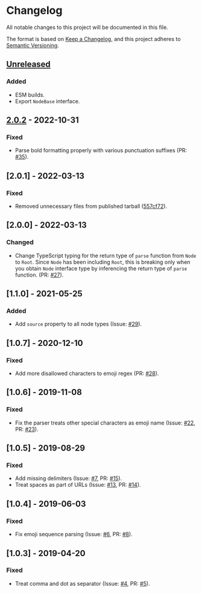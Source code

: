 # Changelog

All notable changes to this project will be documented in this file.

The format is based on [Keep a Changelog](https://keepachangelog.com/en/1.0.0/),
and this project adheres to [Semantic Versioning](https://semver.org/spec/v2.0.0.html).

## [Unreleased]

### Added

- ESM builds.
- Export `NodeBase` interface.

## [2.0.2] - 2022-10-31

### Fixed

- Parse bold formatting properly with various punctuation suffixes (PR: [#35](https://github.com/pocka/slack-message-parser/pull/35)).

## [2.0.1] - 2022-03-13

### Fixed

- Removed unnecessary files from published tarball ([557cf72](https://github.com/pocka/slack-message-parser/commit/557cf72c14511d2450ee283a58376974e51c4f49)).

## [2.0.0] - 2022-03-13

### Changed

- Change TypeScript typing for the return type of `parse` function from `Node` to `Root`. Since `Node` has been including `Root`, this is breaking only when you obtain `Node` interface type by inferencing the return type of `parse` function. (PR: [#27](https://github.com/pocka/slack-message-parser/pull/27)).

## [1.1.0] - 2021-05-25

### Added

- Add `source` property to all node types (Issue: [#29](https://github.com/pocka/slack-message-parser/issues/29)).

## [1.0.7] - 2020-12-10

### Fixed

- Add more disallowed characters to emoji regex (PR: [#28](https://github.com/pocka/slack-message-parser/pull/28)).

## [1.0.6] - 2019-11-08

### Fixed

- Fix the parser treats other special characters as emoji name (Issue: [#22](https://github.com/pocka/slack-message-parser/issues/22), PR: [#23](https://github.com/pocka/slack-message-parser/pull/23)).

## [1.0.5] - 2019-08-29

### Fixed

- Add missing delimiters (Issue: [#7](https://github.com/pocka/slack-message-parser/issues/7), PR: [#15](https://github.com/pocka/slack-message-parser/pull/15)).
- Treat spaces as part of URLs (Issue: [#13](https://github.com/pocka/slack-message-parser/issues/13), PR: [#14](https://github.com/pocka/slack-message-parser/pull/14)).

## [1.0.4] - 2019-06-03

### Fixed

- Fix emoji sequence parsing (Issue: [#6](https://github.com/pocka/slack-message-parser/issues/6), PR: [#8](https://github.com/pocka/slack-message-parser/pull/8)).

## [1.0.3] - 2019-04-20

### Fixed

- Treat comma and dot as separator (Issue: [#4](https://github.com/pocka/slack-message-parser/issues/4), PR: [#5](https://github.com/pocka/slack-message-parser/pull/5)).

[Unreleased]: https://github.com/pocka/slack-message-parser/compare/v2.0.2...HEAD
[2.0.2]: https://github.com/pocka/slack-message-parser/compare/v2.0.1...v2.0.2
